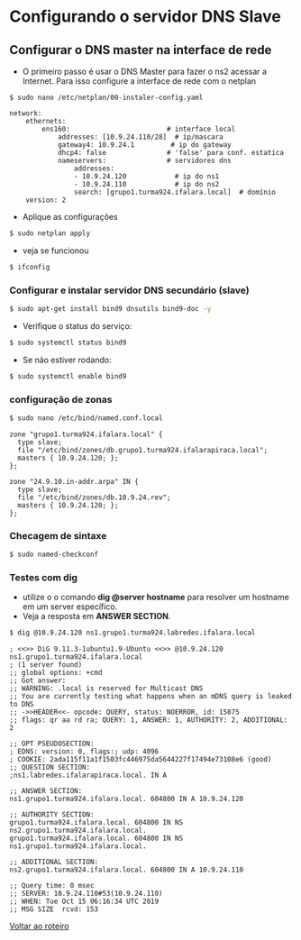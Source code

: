# Configurando o servidor DNS Slave

##  Configurar o DNS master na interface de rede

   * O primeiro passo é usar o DNS Master para fazer o ns2 acessar a Internet. Para isso configure a interface de rede com o netplan

```base
$ sudo nano /etc/netplan/00-instaler-config.yaml 
```

```
network:
    ethernets:
        ens160:                        # interface local
            addresses: [10.9.24.110/28]  # ip/mascara
            gateway4: 10.9.24.1         # ip do gateway
            dhcp4: false               # 'false' para conf. estatica 
            nameservers:               # servidores dns
                addresses:
                - 10.9.24.120            # ip do ns1
                - 10.9.24.110            # ip do ns2
                search: [grupo1.turma924.ifalara.local]  # domínio
    version: 2
```

   * Aplique as configurações
```bash
$ sudo netplan apply
``` 
   * veja se funcionou
```bash
$ ifconfig
```


### Configurar e instalar servidor DNS secundário (slave)
```bash
$ sudo apt-get install bind9 dnsutils bind9-doc -y
```


   * Verifique o status do serviço:
```bash
$ sudo systemctl status bind9
```
   * Se não estiver rodando:
```bash
$ sudo systemctl enable bind9
```

### configuração de zonas

```bash
$ sudo nano /etc/bind/named.conf.local
```
```
zone "grupo1.turma924.ifalara.local" {
  type slave;
  file "/etc/bind/zones/db.grupo1.turma924.ifalarapiraca.local";
  masters { 10.9.24.120; };
};

zone "24.9.10.in-addr.arpa" IN {
  type slave;
  file "/etc/bind/zones/db.10.9.24.rev";
  masters { 10.9.24.120; };
};
```

### Checagem de sintaxe

```bash
$ sudo named-checkconf
```

### Testes com dig
   * utilize o o comando **dig @server hostname** para resolver um hostname em um server específico.
   * Veja a resposta em **ANSWER SECTION**.

```bash
$ dig @10.9.24.120 ns1.grupo1.turma924.labredes.ifalara.local
```

```
; <<>> DiG 9.11.3-1ubuntu1.9-Ubuntu <<>> @10.9.24.120 ns1.grupo1.turma924.ifalara.local
; (1 server found)
;; global options: +cmd
;; Got answer:
;; WARNING: .local is reserved for Multicast DNS
;; You are currently testing what happens when an mDNS query is leaked to DNS
;; ->>HEADER<<- opcode: QUERY, status: NOERROR, id: 15875
;; flags: qr aa rd ra; QUERY: 1, ANSWER: 1, AUTHORITY: 2, ADDITIONAL: 2

;; OPT PSEUDOSECTION:
; EDNS: version: 0, flags:; udp: 4096
; COOKIE: 2ada115f11a1f1503fc446975da5644227f17494e73108e6 (good)
;; QUESTION SECTION:
;ns1.labredes.ifalarapiraca.local. IN A

;; ANSWER SECTION:
ns1.grupo1.turma924.ifalara.local. 604800 IN A 10.9.24.120

;; AUTHORITY SECTION:
grupo1.turma924.ifalara.local. 604800 IN NS  ns2.grupo1.turma924.ifalara.local.
grupo1.turma924.ifalara.local. 604800 IN NS  ns1.grupo1.turma924.ifalara.local.

;; ADDITIONAL SECTION:
ns2.grupo1.turma924.ifalara.local. 604800 IN A 10.9.24.110

;; Query time: 0 msec
;; SERVER: 10.9.24.110#53(10.9.24.110)
;; WHEN: Tue Oct 15 06:16:34 UTC 2019
;; MSG SIZE  rcvd: 153
```


[Voltar ao roteiro](https://github.com/mabellemos/projeto_final_labredes2022/blob/main/README.md)
